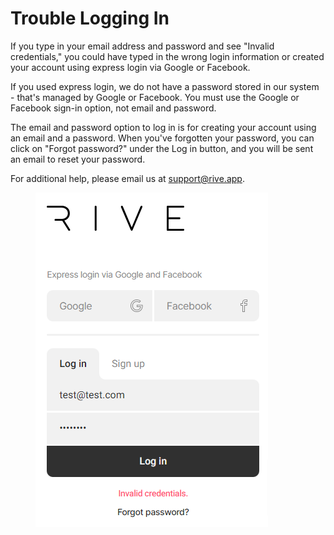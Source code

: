 # Trouble Logging In

If you type in your email address and password and see "Invalid credentials," you could have typed in the wrong login information or created your account using express login via Google or Facebook.&#x20;

If you used express login, we do not have a password stored in our system - that's managed by Google or Facebook. You must use the Google or Facebook sign-in option, not email and password.

The email and password option to log in is for creating your account using an email and a password. When you've forgotten your password, you can click on "Forgot password?" under the Log in button, and you will be sent an email to reset your password.&#x20;

For additional help, please email us at support@rive.app.



<figure><img src="../../.gitbook/assets/logininvalid.png" alt=""><figcaption></figcaption></figure>
